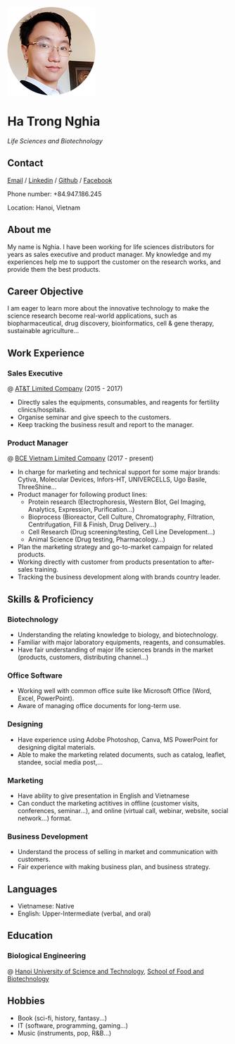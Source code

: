 ![](profile-pic.png)

# Ha Trong Nghia

*Life Sciences and Biotechnology*

## Contact

[Email](hatrongnghia@outlook.com) / [Linkedin](https://www.linkedin.com/in/nghia-ha-trong) / [Github](https://github.com/nghiahust) / [Facebook](https://www.facebook.com/haftrongjnghiax)

Phone number: +84.947.186.245

Location: Hanoi, Vietnam

## About me

My name is Nghia. I have been working for life sciences distributors for years as sales executive and product manager. My knowledge and my experiences help me to support the customer on the research works, and provide them the best products.

## Career Objective

I am eager to learn more about the innovative technology to make the science research become real-world applications, such as biopharmaceutical, drug discovery, bioinformatics, cell & gene therapy, sustainable agriculture...

## Work Experience

### Sales Executive

@ [AT&T Limited Company](http://ivfvietnam.vn) (2015 - 2017)
- Directly sales the equipments, consumables, and reagents for fertility clinics/hospitals.
- Organise seminar and give speech to the customers.
- Keep tracking the business result and report to the manager. 

### Product Manager

@ [BCE Vietnam Limited Company](https://bcevietnam.com.vn) (2017 - present)
- In charge for marketing and technical support for some major brands: Cytiva, Molecular Devices, Infors-HT, UNIVERCELLS, Ugo Basile, ThreeShine...
- Product manager for following product lines:
	- Protein research (Electrophoresis, Western Blot, Gel Imaging, Analytics, Expression, Purification...)
	- Bioprocess (Bioreactor, Cell Culture, Chromatography, Filtration, Centrifugation, Fill & Finish, Drug Delivery...)
	- Cell Research (Drug screening/testing, Cell Line Development...)
	- Animal Science (Drug testing, Pharmacology…)
- Plan the marketing strategy and go-to-market campaign for related products. 
- Working directly with customer from products presentation to after-sales training. 
- Tracking the business development along with brands country leader. 

## Skills & Proficiency

### Biotechnology

- Understanding the relating knowledge to biology, and biotechnology.
- Familiar with major laboratory equipments, reagents, and consumables.
- Have fair understanding of major life sciences brands in the market (products, customers, distributing channel...)

### Office Software

- Working well with common office suite like Microsoft Office (Word, Excel, PowerPoint).
- Aware of managing office documents for long-term use.
 
### Designing

- Have experience using Adobe Photoshop, Canva, MS PowerPoint for designing digital materials.
- Able to make the marketing related documents, such as catalog, leaflet, standee, social media post,...

### Marketing

- Have ability to give presentation in English and Vietnamese
- Can conduct the marketing actitives in offline (customer visits, conferences, seminar...), and online (virtual call, webinar, website, social network...) format.

### Business Development

- Understand the process of selling in market and communication with customers.
- Fair experience with making business plan, and business strategy.

## Languages
- Vietnamese: Native
- English: Upper-Intermediate (verbal, and oral)

## Education
### Biological Engineering

@ [Hanoi University of Science and Technology](https://hust.edu.vn/), [School of Food and Biotechnology](http://sbft.hust.edu.vn/)

## Hobbies
- Book (sci-fi, history, fantasy...)
- IT (software, programming, gaming...)
- Music (instruments, pop, R&B...)

